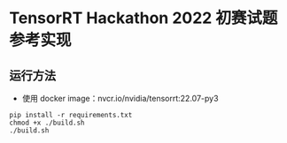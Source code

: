 # TensorRT Hackathon 2022 初赛试题参考实现

## 运行方法
+ 使用 docker image：nvcr.io/nvidia/tensorrt:22.07-py3
```shell
pip install -r requirements.txt
chmod +x ./build.sh
./build.sh
```
